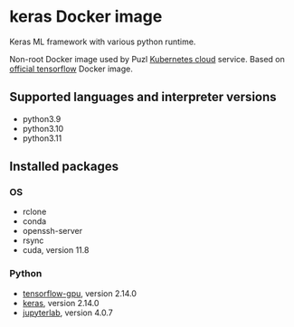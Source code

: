 # keras Docker image

Keras ML framework with various python runtime.

Non-root Docker image used by Puzl [Kubernetes cloud](https://puzl.cloud) service. Based on [official tensorflow](https://hub.docker.com/r/tensorflow/tensorflow) Docker image.
## Supported languages and interpreter versions
- python3.9
- python3.10
- python3.11

## Installed packages
### OS
- rclone
- conda
- openssh-server
- rsync
- cuda, version 11.8

### Python
- [tensorflow-gpu](https://pypi.org/project/tensorflow-gpu/), version 2.14.0
- [keras](https://pypi.org/project/keras/), version 2.14.0
- [jupyterlab](https://pypi.org/project/jupyterlab/), version 4.0.7

